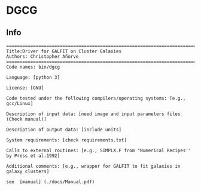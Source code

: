 

#  DGCG 

## Info
    ================================================================================
    Title:Driver for GALFIT on Cluster Galaxies 
    Authors: Christopher Añorve
    ================================================================================
    Code names: bin/dgcg

    Language: [python 3]

    License: [GNU]

    Code tested under the following compilers/operating systems: [e.g., gcc/Linux]

    Description of input data: [need image and input parameters files (Check manual)]

    Description of output data: [include units]

    System requirements: [check requirements.txt]

    Calls to external routines: [e.g., SIMPLX.F from "Numerical Recipes'' by Press et al.1992]

    Additional comments: [e.g., wrapper for GALFIT to fit galaxies in galaxy clusters]

    see  [manual] (./docs/Manual.pdf)


